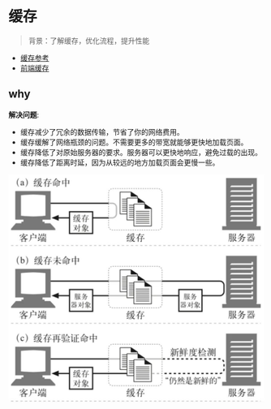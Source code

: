 # 缓存

> 背景：了解缓存，优化流程，提升性能

- [缓存参考](https://juejin.im/post/5d9d539ee51d45780f0604fa?utm_source=gold_browser_extension)
- [前端缓存](https://zhuanlan.zhihu.com/p/44789005)

## why

**解决问题**:

- 缓存减少了冗余的数据传输，节省了你的网络费用。
- 缓存缓解了网络瓶颈的问题。不需要更多的带宽就能够更快地加载页面。
- 缓存降低了对原始服务器的要求。服务器可以更快地响应，避免过载的出现。
- 缓存降低了距离时延，因为从较远的地方加载页面会更慢一些。

![缓存命中](./cache-find.jpg)
